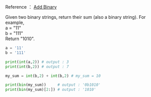 Reference ： [Add Binary](https://leetcode.com/problems/add-binary/description/)

Given two binary strings, return their sum (also a binary string).
For example,  
a = "11"  
b = "111"  
Return "1010".  

```python
a = '11'
b = '111'

print(int(a,2)) # output : 3
print(int(b,2)) # output : 7

my_sum = int(b,2) + int(b,2) # my_sum = 10

print(bin(my_sum))     # output : '0b1010'
print(bin(my_sum)[2:]) # output : '1010'
```
